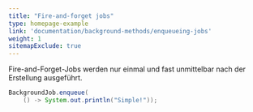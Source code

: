 ```yaml
---
title: "Fire-and-forget jobs"
type: homepage-example
link: 'documentation/background-methods/enqueueing-jobs'
weight: 1
sitemapExclude: true
---
```

Fire-and-Forget-Jobs werden nur einmal und fast unmittelbar nach der Erstellung ausgeführt.

```java
BackgroundJob.enqueue(
    () -> System.out.println("Simple!"));
```